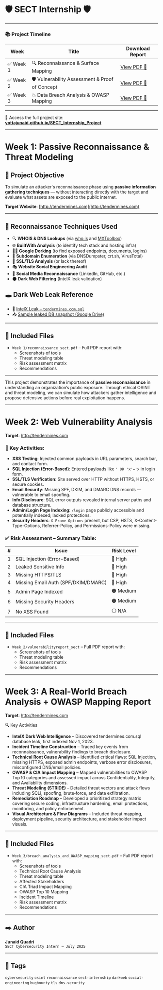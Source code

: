 # 🛡️ SECT Internship 🛡️

---

### 📚 Project Timeline

| Week | Title                         | Download Report |
|------|-------------------------------|-----------------|
| ✅ Week 1 | 🔍 Reconnaissance & Surface Mapping     | [View PDF 🔗](https://github.com/yottajunaid/SECT_Internship_Project/blob/main/Week_1/reconnaissance_sect.pdf) |
| ✅ Week 2 | 🛡️ Vulnerability Assessment & Proof of Concept | [View PDF 🔗](https://github.com/yottajunaid/SECT_Internship_Project/blob/main/Week_2/vulnerabilityreport_sect.pdf) |
| ✅ Week 3 | 💥 Data Breach Analysis & OWASP Mapping     | [View PDF 🔗](https://github.com/yottajunaid/SECT_Internship_Project/blob/main/Week_3/breach_analysis_and_OWASP_mapping_sect.pdf) |

---

📁 Access the full project site: [**yottajunaid.github.io/SECT_Internship_Project**](https://yottajunaid.github.io/SECT_Internship_Project/)

---

#  Week 1: Passive Reconnaissance & Threat Modeling

## 🎯 Project Objective

To simulate an attacker's reconnaissance phase using **passive information gathering techniques** — without interacting directly with the target and evaluate what assets are exposed to the public internet.

**Target Website**: [http://tendermines.com](http://tendermines.com)

---

## 🔧 Reconnaissance Techniques Used

- 🔍 **WHOIS & DNS Lookups** (via [who.is](https://who.is) and [MXToolbox](https://mxtoolbox.com))
- 🌐 **BuiltWith Analysis** (to identify tech stack and hosting infra)
- 🕵️‍♂️ **Google Dorking** (to find exposed endpoints, documents, logins)
- 📡 **Subdomain Enumeration** (via DNSDumpster, crt.sh, VirusTotal)
- 🔐 **SSL/TLS Analysis** (or lack thereof)
- 🎭 **Website Social Engineering Audit**
- 👤 **Social Media Reconnaissance** (LinkedIn, GitHub, etc.)
- 🌑 **Dark Web Filtering** (IntelX leak validation)
  

## 🕳️ Dark Web Leak Reference

- 🔗 [IntelX Leak – `tendermines.com.sql`](https://intelx.io/?did=4b5ea3eb-4e18-4877-a11b-442d42ebc6a1)
- 📥 [Sample leaked DB snapshot (Google Drive)](https://drive.google.com/file/d/15R_AjnB5f9CBipvXqDzH0I1NGrdl8sL1/view?usp=sharing)

---

## 📁 Included Files

- `Week_1/reconnaissance_sect.pdf` – Full PDF report with:
  - Screenshots of tools
  - Threat modeling table
  - Risk assessment matrix
  - Recommendations

---

This project demonstrates the importance of **passive reconnaissance** in understanding an organization’s public exposure. Through ethical OSINT and threat modeling, we can simulate how attackers gather intelligence and propose defensive actions before real exploitation happens.

---
# Week 2: Web Vulnerability Analysis

**Target**: http://tendermines.com

### 🧪 Key Activities:
- **XSS Testing**: Injected common payloads in URL parameters, search bar, and contact form. 
- **SQL Injection (Error-Based)**: Entered payloads like `' OR 'x'='x` in login form.
- **SSL/TLS Verification**: Site served over HTTP without HTTPS, HSTS, or secure cookies.
- **Email Security**: Missing SPF, DKIM, and DMARC DNS records — vulnerable to email spoofing.
- **Info Disclosure**: SQL error outputs revealed internal server paths and database structure.
- **Admin/Login Page Indexing**: `/login` page publicly accessible and potentially indexed; lacked protections.
- **Security Headers**: `X-Frame-Options` present, but CSP, HSTS, X-Content-Type-Options, Referrer-Policy, and Permissions-Policy were missing.

### ✅ Risk Assessment – Summary Table:

| #  | Issue                                 | Risk Level |
|----|----------------------------------------|------------|
| 1  | SQL Injection (Error-Based)            | 🔴 High     |
| 2  | Leaked Sensitive Info                  | 🔴 High     |
| 3  | Missing HTTPS/TLS                      | 🔴 High     |
| 4  | Missing Email Auth (SPF/DKIM/DMARC)    | 🔴 High     |
| 5  | Admin Page Indexed                     | 🟠 Medium   |
| 6  | Missing Security Headers               | 🟠 Medium   |
| 7  | No XSS Found                           | ⚪ N/A       |

---

## 📁 Included Files

- `Week_2/vulnerabilityreport_sect` – Full PDF report with:
  - Screenshots of tools
  - Threat modeling table
  - Risk assessment matrix
  - Recommendations

---
# Week 3: A Real-World Breach Analysis + OWASP Mapping Report

**Target**: http://tendermines.com

🔍 Key Activities
- **IntelX Dark Web Intelligence** – Discovered tendermines.com.sql database leak, first indexed Nov 1, 2023.
- **Incident Timeline Construction** – Traced key events from reconnaissance, vulnerability findings to breach disclosure.
- **Technical Root Cause Analysis** – Identified critical flaws: SQL Injection, missing HTTPS, exposed admin endpoints, verbose error disclosures, misconfigured DNS/email policies.
- **OWASP & CIA Impact Mapping** – Mapped vulnerabilities to OWASP Top 10 categories and assessed impact across Confidentiality, Integrity, and Availability dimensions.
- **Threat Modeling (STRIDE)** – Detailed threat vectors and attack flows including SQLi, spoofing, brute‑force, and data exfiltration.
- **Remediation Roadmap** – Developed a prioritized strategy matrix covering secure coding, infrastructure hardening, email protections, monitoring, and policy enforcement.
- **Visual Architecture & Flow Diagrams** – Included threat mapping, deployment pipeline, security architecture, and stakeholder impact visuals.

---

## 📁 Included Files

- `Week_3/breach_analysis_and_OWASP_mapping_sect.pdf` – Full PDF report with:
  - Screenshots of tools
  - Technical Root Cause Analysis
  - Threat modeling table
  - Affected Stakeholders
  - CIA Triad Impact Mapping
  - OWASP Top 10 Mapping
  - Incident Timeline
  - Risk assessment matrix
  - Recommendations

---
## ✒️ Author

**Junaid Quadri**  
`SECT Cybersecurity Intern – July 2025`

---

## 🔖 Tags

`cybersecurity` `osint` `reconnaissance` `sect-internship` `darkweb` `social-engineering` `bugbounty` `tls` `dns-security`
